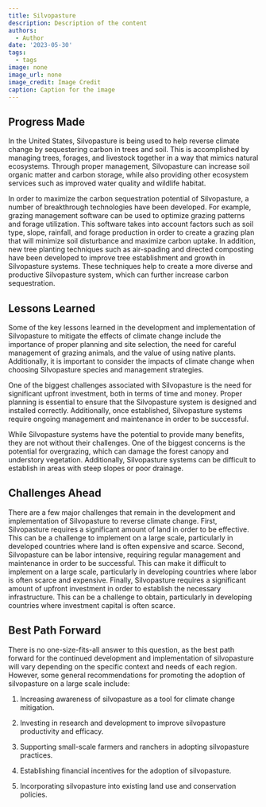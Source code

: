 ```yaml
---
title: Silvopasture
description: Description of the content
authors:
  - Author
date: '2023-05-30'
tags:
  - tags
image: none
image_url: none
image_credit: Image Credit
caption: Caption for the image
---
```


## Progress Made

In the United States, Silvopasture is being used to help reverse climate change by sequestering carbon in trees and soil. This is accomplished by managing trees, forages, and livestock together in a way that mimics natural ecosystems. Through proper management, Silvopasture can increase soil organic matter and carbon storage, while also providing other ecosystem services such as improved water quality and wildlife habitat.

In order to maximize the carbon sequestration potential of Silvopasture, a number of breakthrough technologies have been developed. For example, grazing management software can be used to optimize grazing patterns and forage utilization. This software takes into account factors such as soil type, slope, rainfall, and forage production in order to create a grazing plan that will minimize soil disturbance and maximize carbon uptake. In addition, new tree planting techniques such as air-spading and directed composting have been developed to improve tree establishment and growth in Silvopasture systems. These techniques help to create a more diverse and productive Silvopasture system, which can further increase carbon sequestration.

## Lessons Learned

Some of the key lessons learned in the development and implementation of Silvopasture to mitigate the effects of climate change include the importance of proper planning and site selection, the need for careful management of grazing animals, and the value of using native plants. Additionally, it is important to consider the impacts of climate change when choosing Silvopasture species and management strategies.

One of the biggest challenges associated with Silvopasture is the need for significant upfront investment, both in terms of time and money. Proper planning is essential to ensure that the Silvopasture system is designed and installed correctly. Additionally, once established, Silvopasture systems require ongoing management and maintenance in order to be successful.

While Silvopasture systems have the potential to provide many benefits, they are not without their challenges. One of the biggest concerns is the potential for overgrazing, which can damage the forest canopy and understory vegetation. Additionally, Silvopasture systems can be difficult to establish in areas with steep slopes or poor drainage.

## Challenges Ahead

There are a few major challenges that remain in the development and implementation of Silvopasture to reverse climate change. First, Silvopasture requires a significant amount of land in order to be effective. This can be a challenge to implement on a large scale, particularly in developed countries where land is often expensive and scarce. Second, Silvopasture can be labor intensive, requiring regular management and maintenance in order to be successful. This can make it difficult to implement on a large scale, particularly in developing countries where labor is often scarce and expensive. Finally, Silvopasture requires a significant amount of upfront investment in order to establish the necessary infrastructure. This can be a challenge to obtain, particularly in developing countries where investment capital is often scarce.

## Best Path Forward

There is no one-size-fits-all answer to this question, as the best path forward for the continued development and implementation of silvopasture will vary depending on the specific context and needs of each region. However, some general recommendations for promoting the adoption of silvopasture on a large scale include:

1. Increasing awareness of silvopasture as a tool for climate change mitigation.

2. Investing in research and development to improve silvopasture productivity and efficacy.

3. Supporting small-scale farmers and ranchers in adopting silvopasture practices.

4. Establishing financial incentives for the adoption of silvopasture.

5. Incorporating silvopasture into existing land use and conservation policies.
